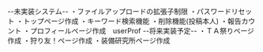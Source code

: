  --未実装システム--
    ・ファイルアップロードの拡張子制限
    ・パスワードリセット
    <!-- ・ソーシャルログインログイン　　　　改良必要 -->
    <!-- ・いいね機能/低評価機能 -->
    <!-- ・コメント機能(def/kasanegi) -->
    <!-- ・お気に入り機能 -->
    ・トップページ作成
    ・キーワード検索機能
    ・削除機能(投稿本人)
    ・報告カウント
    ・プロフィールページ作成　userProf
 --将来実装予定--
    ・ＴＡ祭りページ作成
    ・狩り友！ページ作成
    ・装備研究所ページ作成
    <!-- ・ -->